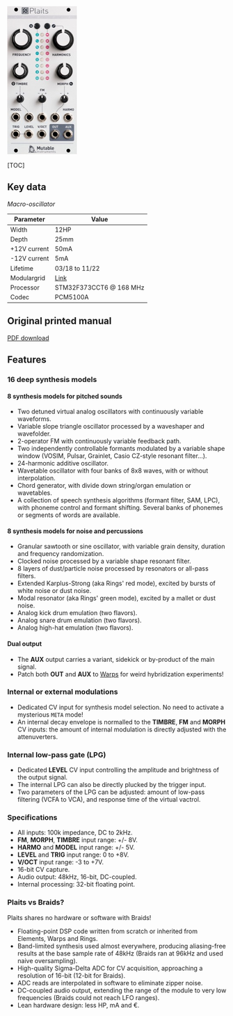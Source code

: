 ![](images/front_small.jpg)

[TOC]

## Key data

*Macro-oscillator*

Parameter    | Value
-------------|------
Width        | 12HP
Depth        | 25mm
+12V current | 50mA
-12V current | 5mA
Lifetime     | 03/18 to 11/22
Modulargrid  | [Link](https://www.modulargrid.net/e/mutable-instruments-plaits)
Processor    | STM32F373CCT6 @ 168 MHz
Codec        | PCM5100A

## Original printed manual

[PDF download](downloads/plaits_quickstart.pdf)

## Features

### 16 deep synthesis models

#### 8 synthesis models for pitched sounds

* Two detuned virtual analog oscillators with continuously variable waveforms.
* Variable slope triangle oscillator processed by a waveshaper and wavefolder.
* 2-operator FM with continuously variable feedback path.
* Two independently controllable formants modulated by a variable shape window (VOSIM, Pulsar, Grainlet, Casio CZ-style resonant filter...).
* 24-harmonic additive oscillator.
* Wavetable oscillator with four banks of 8x8 waves, with or without interpolation.
* Chord generator, with divide down string/organ emulation or wavetables.
* A collection of speech synthesis algorithms (formant filter, SAM, LPC), with phoneme control and formant shifting. Several banks of phonemes or segments of words are available.

#### 8 synthesis models for noise and percussions

* Granular sawtooth or sine oscillator, with variable grain density, duration and frequency randomization.
* Clocked noise processed by a variable shape resonant filter.
* 8 layers of dust/particle noise processed by resonators or all-pass filters.
* Extended Karplus-Strong (aka Rings' red mode), excited by bursts of white noise or dust noise.
* Modal resonator (aka Rings' green mode), excited by a mallet or dust noise.
* Analog kick drum emulation (two flavors).
* Analog snare drum emulation (two flavors).
* Analog high-hat emulation (two flavors).

#### Dual output

* The **AUX** output carries a variant, sidekick or by-product of the main signal.
* Patch both **OUT** and **AUX** to [Warps](../warps) for weird hybridization experiments!

### Internal or external modulations

* Dedicated CV input for synthesis model selection. No need to activate a mysterious `META` mode!
* An internal decay envelope is normalled to the **TIMBRE**, **FM** and **MORPH** CV inputs: the amount of internal modulation is directly adjusted with the attenuverters.

### Internal low-pass gate (LPG)

* Dedicated **LEVEL** CV input controlling the amplitude and brightness of the output signal.
* The internal LPG can also be directly plucked by the trigger input.
* Two parameters of the LPG can be adjusted: amount of low-pass filtering (VCFA to VCA), and response time of the virtual vactrol.

### Specifications

* All inputs: 100k impedance, DC to 2kHz.
* **FM**, **MORPH**, **TIMBRE** input range: +/- 8V.
* **HARMO** and **MODEL** input range: +/- 5V.
* **LEVEL** and **TRIG** input range: 0 to +8V.
* **V/OCT** input range: -3 to +7V.
* 16-bit CV capture.
* Audio output: 48kHz, 16-bit, DC-coupled.
* Internal processing: 32-bit floating point.

### Plaits vs Braids?

Plaits shares no hardware or software with Braids!

* Floating-point DSP code written from scratch or inherited from Elements, Warps and Rings.
* Band-limited synthesis used almost everywhere, producing aliasing-free results at the base sample rate of 48kHz (Braids ran at 96kHz and used naive oversampling).
* High-quality Sigma-Delta ADC for CV acquisition, approaching a resolution of 16-bit (12-bit for Braids).
* ADC reads are interpolated in software to eliminate zipper noise.
* DC-coupled audio output, extending the range of the module to very low frequencies (Braids could not reach LFO ranges).
* Lean hardware design: less HP, mA and €.
